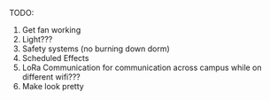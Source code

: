 TODO:
1. Get fan working
2. Light???
3. Safety systems (no burning down dorm)
4. Scheduled Effects
5. LoRa Communication for communication across campus while on different wifi???
6. Make look pretty
